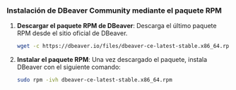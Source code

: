 ### Instalación de DBeaver Community mediante el paquete RPM

1. **Descargar el paquete RPM de DBeaver**:
   Descarga el último paquete RPM desde el sitio oficial de DBeaver.

   ```bash
   wget -c https://dbeaver.io/files/dbeaver-ce-latest-stable.x86_64.rpm
   ```

2. **Instalar el paquete RPM**:
   Una vez descargado el paquete, instala DBeaver con el siguiente comando:

   ```bash
   sudo rpm -ivh dbeaver-ce-latest-stable.x86_64.rpm
   ```

